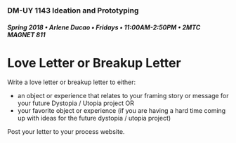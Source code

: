 ### DM-UY 1143 Ideation and Prototyping
##### Spring 2018 • Arlene Ducao • Fridays • 11:00AM-2:50PM • 2MTC MAGNET 811

# Love Letter or Breakup Letter

Write a love letter or breakup letter to either:
* an object or experience that relates to your framing story or message for your future Dystopia / Utopia project OR
* your favorite object or experience (if you are having a hard time coming up with ideas for the future dystopia / utopia project)

Post your letter to your process website.